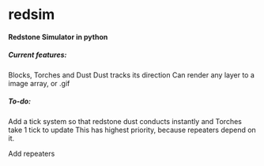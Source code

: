 # redsim
#### Redstone Simulator in python
##### Current features:
Blocks, Torches and Dust
Dust tracks its direction
Can render any layer to a image array, or .gif
##### To-do:
Add a tick system so that redstone dust conducts instantly and Torches take 1 tick to update
This has highest priority, because repeaters depend on it.

Add repeaters